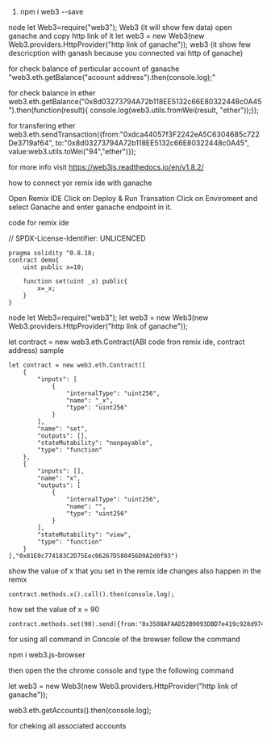 1. npm i web3 --save


node
let Web3=require("web3");
Web3 (it will show few data)
open ganache and copy http link of it 
let web3 = new Web3(new Web3.providers.HttpProvider("http link of ganache"));
web3 (it show few descricption with ganash because you connected vai http of ganache)

for check balance of perticular account of ganache
 "web3.eth.getBalance("acoount address").then(console.log);"

 for check balance in ether 
  web3.eth.getBalance("0x8d03273794A72b118EE5132c66E80322448c0A45").then(function(result){ console.log(web3.utils.fromWei(result, "ether"));});

for transfering ether
web3.eth.sendTransaction({from:"0xdca44057f3F2242eA5C6304685c722De3719af64", to:"0x8d03273794A72b118EE5132c66E80322448c0A45", value:web3.utils.toWei("94","ether")});

for more info visit https://web3js.readthedocs.io/en/v1.8.2/
 

how to connect yor remix ide with ganache

Open Remix IDE
Click on Deploy & Run Transation
Click on Enviroment and select Ganache
and enter ganache endpoint in it.

code for remix ide 

// SPDX-License-Identifier: UNLICENCED
```
pragma solidity ^0.8.18;
contract demo{
    uint public x=10;

    function set(uint _x) public{
        x=_x;
    }
}
```

node
let Web3=require("web3");
let web3 = new Web3(new Web3.providers.HttpProvider("http link of ganache"));


let contract = new web3.eth.Contract(ABI code fron remix ide, contract address)
sample
```
let contract = new web3.eth.Contract([
	{
		"inputs": [
			{
				"internalType": "uint256",
				"name": "_x",
				"type": "uint256"
			}
		],
		"name": "set",
		"outputs": [],
		"stateMutability": "nonpayable",
		"type": "function"
	},
	{
		"inputs": [],
		"name": "x",
		"outputs": [
			{
				"internalType": "uint256",
				"name": "",
				"type": "uint256"
			}
		],
		"stateMutability": "view",
		"type": "function"
	}
],"0x81E0c774183C2D75Eec06267D580456D9A2d0f93")

```
show the value of x that you set in the remix ide changes also happen in the remix
```
contract.methods.x().call().then(console.log);
```
how set the value of x = 90

```
contract.methods.set(90).send({from:"0x3588AFAAD52B9093DBD7e419c928d9749B4d5162"});
```

for using all command in Concole of the browser follow the command

npm i web3.js-browser 

then open the the chrome console and type the following command 

let web3 = new Web3(new Web3.providers.HttpProvider("http link of ganache"));

web3.eth.getAccounts().then(console.log);

for cheking all associated accounts


